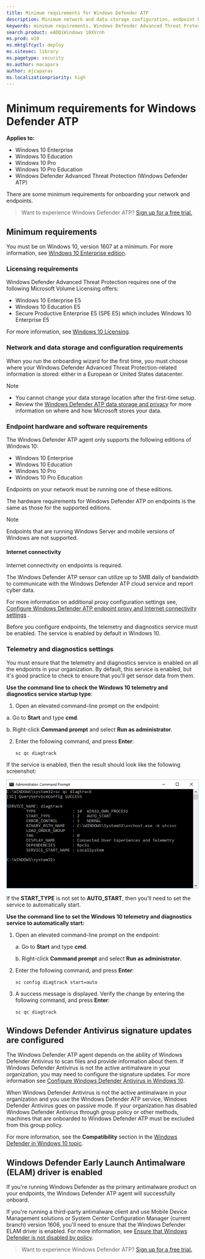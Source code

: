 ```yaml
---
title: Minimum requirements for Windows Defender ATP
description: Minimum network and data storage configuration, endpoint hardware and software requirements, and deployment channel requirements for Windows Defender ATP.
keywords: minimum requirements, Windows Defender Advanced Threat Protection minimum requirements, network and data storage, endpoint, endpoint configuration, deployment channel
search.product: eADQiWindows 10XVcnh
ms.prod: w10
ms.mktglfcycl: deploy
ms.sitesec: library
ms.pagetype: security
ms.author: macapara
author: mjcaparas
ms.localizationpriority: high
---
```


# Minimum requirements for Windows Defender ATP

**Applies to:**

- Windows 10 Enterprise
- Windows 10 Education
- Windows 10 Pro
- Windows 10 Pro Education
- Windows Defender Advanced Threat Protection (Windows Defender ATP)

There are some minimum requirements for onboarding your network and endpoints.

>Want to experience Windows Defender ATP? [Sign up for a free trial.](https://www.microsoft.com/en-us/WindowsForBusiness/windows-atp?ocid=technet-wd-atp-abovefoldlink1)

## Minimum requirements
You must be on Windows 10, version 1607 at a minimum.
For more information, see [Windows 10 Enterprise edition](https://www.microsoft.com/en-us/WindowsForBusiness/buy).

### Licensing requirements
Windows Defender Advanced Threat Protection requires one of the following Microsoft Volume Licensing offers:

-	Windows 10 Enterprise E5
-	Windows 10 Education E5
- Secure Productive Enterprise E5 (SPE E5) which includes Windows 10 Enterprise E5

For more information, see [Windows 10 Licensing](https://www.microsoft.com/en-us/Licensing/product-licensing/windows10.aspx#tab=2).

### Network and data storage and configuration requirements
When you run the onboarding wizard for the first time, you must choose where your Windows Defender Advanced Threat Protection-related information is stored: either in a European or United States datacenter.

> [!NOTE]
> -   You cannot change your data storage location after the first-time setup.
> -   Review the [Windows Defender ATP data storage and privacy](data-storage-privacy-windows-defender-advanced-threat-protection.md) for more information on where and how Microsoft stores your data.

### Endpoint hardware and software requirements

The Windows Defender ATP agent only supports the following editions of Windows 10:

- Windows 10 Enterprise
- Windows 10 Education
- Windows 10 Pro
- Windows 10 Pro Education

Endpoints on your network must be running one of these editions.

The hardware requirements for Windows Defender ATP on endpoints is the same as those for the supported editions.

> [!NOTE]
> Endpoints that are running Windows Server and mobile versions of Windows are not supported.

#### Internet connectivity
Internet connectivity on endpoints is required.

The Windows Defender ATP sensor can utilize up to 5MB daily of bandwidth  to communicate with the Windows Defender ATP cloud service and report cyber data.

For more information on additional proxy configuration settings see, [Configure Windows Defender ATP endpoint proxy and Internet connectivity settings](configure-proxy-internet-windows-defender-advanced-threat-protection.md) .

Before you configure endpoints, the telemetry and diagnostics service must be enabled. The service is enabled by default in Windows 10.

### Telemetry and diagnostics settings
You must ensure that the telemetry and diagnostics service is enabled on all the endpoints in your organization.
By default, this service is enabled, but it's good practice to check to ensure that you'll get sensor data from them.

**Use the command line to check the Windows 10 telemetry and diagnostics service startup type**:

1.  Open an elevated command-line prompt on the endpoint:

  a.  Go to **Start** and type **cmd**.

  b.  Right-click **Command prompt** and select **Run as administrator**.

2.  Enter the following command, and press **Enter**:

    ```text
    sc qc diagtrack
    ```

If the service is enabled, then the result should look like the following screenshot:

![Result of the sc query command for diagtrack](images/windefatp-sc-qc-diagtrack.png)

If the **START_TYPE** is not set to **AUTO_START**, then you'll need to set the service to automatically start.



**Use the command line to set the Windows 10 telemetry and diagnostics service to automatically start:**

1.  Open an elevated command-line prompt on the endpoint:

	  a. Go to **Start** and type **cmd**.

    b. Right-click **Command prompt** and select **Run as administrator**.

2.  Enter the following command, and press **Enter**:

    ```text
    sc config diagtrack start=auto
    ```

3.  A success message is displayed. Verify the change by entering the following command, and press **Enter**:

    ```text
    sc qc diagtrack
    ```

## Windows Defender Antivirus signature updates are configured
The Windows Defender ATP agent depends on the ability of Windows Defender Antivirus to scan files and provide information about them. If Windows Defender Antivirus is not the active antimalware in your organization, you may need to configure the signature updates. For more information see [Configure Windows Defender Antivirus in Windows 10](../windows-defender-antivirus/windows-defender-antivirus-in-windows-10.md).

When Windows Defender Antivirus is not the active antimalware in your organization and you use the Windows Defender ATP service, Windows Defender Antivirus goes on passive mode. If your organization has disabled Windows Defender Antivirus through group policy or other methods, machines that are onboarded to Windows Defender ATP must be excluded from this group policy.

For more information, see the **Compatibility** section in the [Windows Defender in Windows 10 topic](../windows-defender-antivirus/windows-defender-antivirus-in-windows-10.md).

## Windows Defender Early Launch Antimalware (ELAM) driver is enabled
If you're running Windows Defender as the primary antimalware product on your endpoints, the Windows Defender ATP agent will successfully onboard.

If you're running a third-party antimalware client and use Mobile Device Management solutions or System Center Configuration Manager (current branch) version 1606, you'll need to ensure that the Windows Defender ELAM driver is enabled. For more information, see [Ensure that Windows Defender is not disabled by policy](troubleshoot-onboarding-windows-defender-advanced-threat-protection.md#ensure-that-windows-defender-is-not-disabled-by-a-policy).

>Want to experience Windows Defender ATP? [Sign up for a free trial.](https://www.microsoft.com/en-us/WindowsForBusiness/windows-atp?ocid=technet-wd-atp-minreq-belowfoldlink1)
